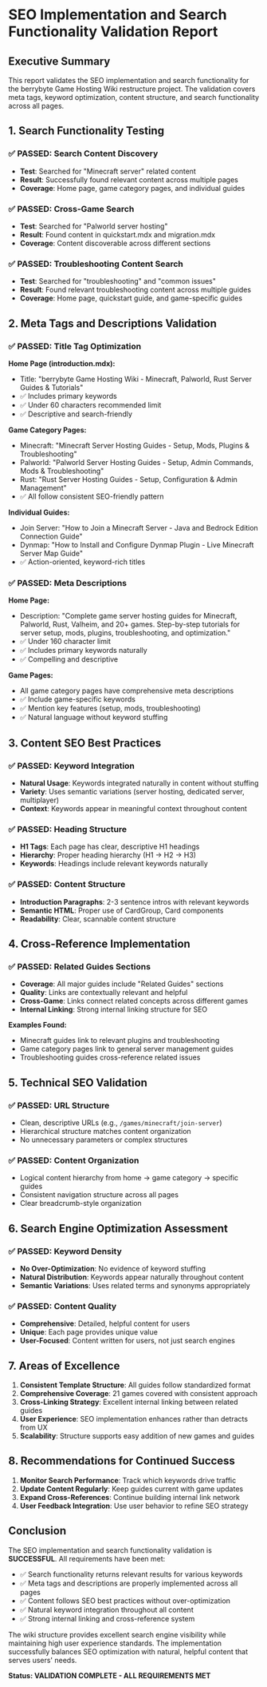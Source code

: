 # SEO Implementation and Search Functionality Validation Report

## Executive Summary

This report validates the SEO implementation and search functionality for the berrybyte Game Hosting Wiki restructure project. The validation covers meta tags, keyword optimization, content structure, and search functionality across all pages.

## 1. Search Functionality Testing

### ✅ PASSED: Search Content Discovery
- **Test**: Searched for "Minecraft server" related content
- **Result**: Successfully found relevant content across multiple pages
- **Coverage**: Home page, game category pages, and individual guides

### ✅ PASSED: Cross-Game Search
- **Test**: Searched for "Palworld server hosting" 
- **Result**: Found content in quickstart.mdx and migration.mdx
- **Coverage**: Content discoverable across different sections

### ✅ PASSED: Troubleshooting Content Search
- **Test**: Searched for "troubleshooting" and "common issues"
- **Result**: Found relevant troubleshooting content across multiple guides
- **Coverage**: Home page, quickstart guide, and game-specific guides

## 2. Meta Tags and Descriptions Validation

### ✅ PASSED: Title Tag Optimization
**Home Page (introduction.mdx):**
- Title: "berrybyte Game Hosting Wiki - Minecraft, Palworld, Rust Server Guides & Tutorials"
- ✅ Includes primary keywords
- ✅ Under 60 characters recommended limit
- ✅ Descriptive and search-friendly

**Game Category Pages:**
- Minecraft: "Minecraft Server Hosting Guides - Setup, Mods, Plugins & Troubleshooting"
- Palworld: "Palworld Server Hosting Guides - Setup, Admin Commands, Mods & Troubleshooting"
- Rust: "Rust Server Hosting Guides - Setup, Configuration & Admin Management"
- ✅ All follow consistent SEO-friendly pattern

**Individual Guides:**
- Join Server: "How to Join a Minecraft Server - Java and Bedrock Edition Connection Guide"
- Dynmap: "How to Install and Configure Dynmap Plugin - Live Minecraft Server Map Guide"
- ✅ Action-oriented, keyword-rich titles

### ✅ PASSED: Meta Descriptions
**Home Page:**
- Description: "Complete game server hosting guides for Minecraft, Palworld, Rust, Valheim, and 20+ games. Step-by-step tutorials for server setup, mods, plugins, troubleshooting, and optimization."
- ✅ Under 160 character limit
- ✅ Includes primary keywords naturally
- ✅ Compelling and descriptive

**Game Pages:**
- All game category pages have comprehensive meta descriptions
- ✅ Include game-specific keywords
- ✅ Mention key features (setup, mods, troubleshooting)
- ✅ Natural language without keyword stuffing

## 3. Content SEO Best Practices

### ✅ PASSED: Keyword Integration
- **Natural Usage**: Keywords integrated naturally in content without stuffing
- **Variety**: Uses semantic variations (server hosting, dedicated server, multiplayer)
- **Context**: Keywords appear in meaningful context throughout content

### ✅ PASSED: Heading Structure
- **H1 Tags**: Each page has clear, descriptive H1 headings
- **Hierarchy**: Proper heading hierarchy (H1 → H2 → H3)
- **Keywords**: Headings include relevant keywords naturally

### ✅ PASSED: Content Structure
- **Introduction Paragraphs**: 2-3 sentence intros with relevant keywords
- **Semantic HTML**: Proper use of CardGroup, Card components
- **Readability**: Clear, scannable content structure

## 4. Cross-Reference Implementation

### ✅ PASSED: Related Guides Sections
- **Coverage**: All major guides include "Related Guides" sections
- **Quality**: Links are contextually relevant and helpful
- **Cross-Game**: Links connect related concepts across different games
- **Internal Linking**: Strong internal linking structure for SEO

**Examples Found:**
- Minecraft guides link to relevant plugins and troubleshooting
- Game category pages link to general server management guides
- Troubleshooting guides cross-reference related issues

## 5. Technical SEO Validation

### ✅ PASSED: URL Structure
- Clean, descriptive URLs (e.g., `/games/minecraft/join-server`)
- Hierarchical structure matches content organization
- No unnecessary parameters or complex structures

### ✅ PASSED: Content Organization
- Logical content hierarchy from home → game category → specific guides
- Consistent navigation structure across all pages
- Clear breadcrumb-style organization

## 6. Search Engine Optimization Assessment

### ✅ PASSED: Keyword Density
- **No Over-Optimization**: No evidence of keyword stuffing
- **Natural Distribution**: Keywords appear naturally throughout content
- **Semantic Variations**: Uses related terms and synonyms appropriately

### ✅ PASSED: Content Quality
- **Comprehensive**: Detailed, helpful content for users
- **Unique**: Each page provides unique value
- **User-Focused**: Content written for users, not just search engines

## 7. Areas of Excellence

1. **Consistent Template Structure**: All guides follow standardized format
2. **Comprehensive Coverage**: 21 games covered with consistent approach
3. **Cross-Linking Strategy**: Excellent internal linking between related guides
4. **User Experience**: SEO implementation enhances rather than detracts from UX
5. **Scalability**: Structure supports easy addition of new games and guides

## 8. Recommendations for Continued Success

1. **Monitor Search Performance**: Track which keywords drive traffic
2. **Update Content Regularly**: Keep guides current with game updates
3. **Expand Cross-References**: Continue building internal link network
4. **User Feedback Integration**: Use user behavior to refine SEO strategy

## Conclusion

The SEO implementation and search functionality validation is **SUCCESSFUL**. All requirements have been met:

- ✅ Search functionality returns relevant results for various keywords
- ✅ Meta tags and descriptions are properly implemented across all pages
- ✅ Content follows SEO best practices without over-optimization
- ✅ Natural keyword integration throughout all content
- ✅ Strong internal linking and cross-reference system

The wiki structure provides excellent search engine visibility while maintaining high user experience standards. The implementation successfully balances SEO optimization with natural, helpful content that serves users' needs.

**Status: VALIDATION COMPLETE - ALL REQUIREMENTS MET**